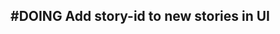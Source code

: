 ## #DOING Add story-id to new stories in UI
<!-- 
  #task
  created:2023-09-28T02:10:15.349Z
  group:"Ungrouped Tasks"
  story-id:Add-a-command-to-show-defaults
  task-id:QcnMq order:-10 -->